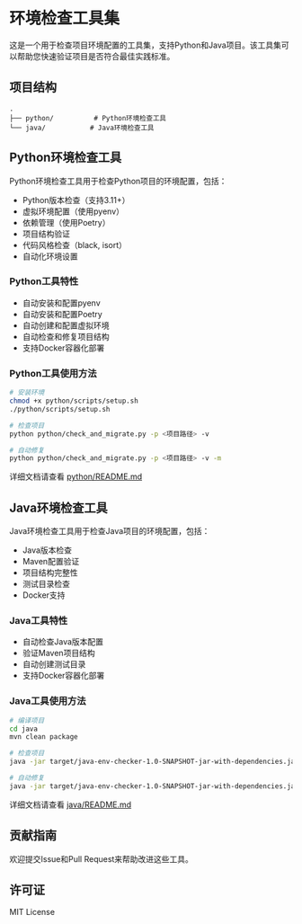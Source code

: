 # 环境检查工具集

这是一个用于检查项目环境配置的工具集，支持Python和Java项目。该工具集可以帮助您快速验证项目是否符合最佳实践标准。

## 项目结构

```
.
├── python/          # Python环境检查工具
└── java/           # Java环境检查工具
```

## Python环境检查工具

Python环境检查工具用于检查Python项目的环境配置，包括：
- Python版本检查（支持3.11+）
- 虚拟环境配置（使用pyenv）
- 依赖管理（使用Poetry）
- 项目结构验证
- 代码风格检查（black, isort）
- 自动化环境设置

### Python工具特性
- 自动安装和配置pyenv
- 自动安装和配置Poetry
- 自动创建和配置虚拟环境
- 自动检查和修复项目结构
- 支持Docker容器化部署

### Python工具使用方法
```bash
# 安装环境
chmod +x python/scripts/setup.sh
./python/scripts/setup.sh

# 检查项目
python python/check_and_migrate.py -p <项目路径> -v

# 自动修复
python python/check_and_migrate.py -p <项目路径> -v -m
```

详细文档请查看 [python/README.md](python/README.md)

## Java环境检查工具

Java环境检查工具用于检查Java项目的环境配置，包括：
- Java版本检查
- Maven配置验证
- 项目结构完整性
- 测试目录检查
- Docker支持

### Java工具特性
- 自动检查Java版本配置
- 验证Maven项目结构
- 自动创建测试目录
- 支持Docker容器化部署

### Java工具使用方法
```bash
# 编译项目
cd java
mvn clean package

# 检查项目
java -jar target/java-env-checker-1.0-SNAPSHOT-jar-with-dependencies.jar -p <项目路径> -v

# 自动修复
java -jar target/java-env-checker-1.0-SNAPSHOT-jar-with-dependencies.jar -p <项目路径> -v -m
```

详细文档请查看 [java/README.md](java/README.md)

## 贡献指南

欢迎提交Issue和Pull Request来帮助改进这些工具。

## 许可证

MIT License 